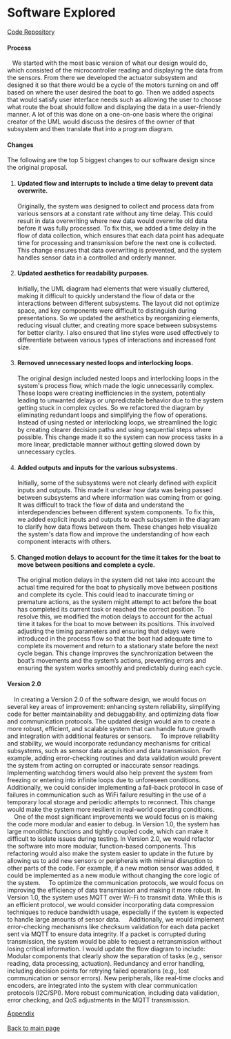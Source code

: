 # Software Explored

[Code Repository](https://github.com/EmbeddedJellyFish/Code)

#### Process
&nbsp;&nbsp;&nbsp;We started with the most basic version of what our design would do, which consisted of the microcontroller reading and displaying the data from the sensors. From there we developed the actuator subsystem and designed it so that there would be a cycle of the motors turning on and off based on where the user desired the boat to go. Then we added aspects that would satisfy user interface needs such as allowing the user to choose what route the boat should follow and displaying the data in a user-friendly manner. A lot of this was done on a one-on-one basis where the original creator of the UML would discuss the desires of the owner of that subsystem and then translate that into a program diagram. 

#### Changes
The following are the top 5 biggest changes to our software design since the original proposal. 

1. #### Updated flow and interrupts to include a time delay to prevent data overwrite. 
   Originally, the system was designed to collect and process data from various sensors at a constant rate without any time delay. This could result in data overwriting where new data would overwrite old data before it was fully processed. To fix this, we added a time delay in the flow of data collection, which ensures that each data point has adequate time for processing and transmission before the next one is collected. This change ensures that data overwriting is prevented, and the system handles sensor data in a controlled and orderly manner.

2. #### Updated aesthetics for readability purposes. 
   Initially, the UML diagram had elements that were visually cluttered, making it difficult to quickly understand the flow of data or the interactions between different subsystems. The layout did not optimize space, and key components were difficult to distinguish during presentations. So we updated the aesthetics by reorganizing elements, reducing visual clutter, and creating more space between subsystems for better clarity. I also ensured that line styles were used effectively to differentiate between various types of interactions and increased font size.

3. #### Removed unnecessary nested loops and interlocking loops.
   The original design included nested loops and interlocking loops in the system's process flow, which made the logic unnecessarily complex. These loops were creating inefficiencies in the system, potentially leading to unwanted delays or unpredictable behavior due to the system getting stuck in complex cycles. So we refactored the diagram by eliminating redundant loops and simplifying the flow of operations. Instead of using nested or interlocking loops, we streamlined the logic by creating clearer decision paths and using sequential steps where possible. This change made it so the system can now process tasks in a more linear, predictable manner without getting slowed down by unnecessary cycles.

4. #### Added outputs and inputs for the various subsystems.
   Initially, some of the subsystems were not clearly defined with explicit inputs and outputs. This made it unclear how data was being passed between subsystems and where information was coming from or going. It was difficult to track the flow of data and understand the interdependencies between different system components. To fix this, we added explicit inputs and outputs to each subsystem in the diagram to clarify how data flows between them. These changes help visualize the system's data flow and improve the understanding of how each component interacts with others.

5. #### Changed motion delays to account for the time it takes for the boat to move between positions and complete a cycle. 
   The original motion delays in the system did not take into account the actual time required for the boat to physically move between positions and complete its cycle. This could lead to inaccurate timing or premature actions, as the system might attempt to act before the boat has completed its current task or reached the correct position. To resolve this, we modified the motion delays to account for the actual time it takes for the boat to move between its positions. This involved adjusting the timing parameters and ensuring that delays were introduced in the process flow so that the boat had adequate time to complete its movement and return to a stationary state before the next cycle began. This change improves the synchronization between the boat’s movements and the system’s actions, preventing errors and ensuring the system works smoothly and predictably during each cycle.

#### Version 2.0
&nbsp;&nbsp;&nbsp;&nbsp;In creating a Version 2.0 of the software design, we would focus on several key areas of improvement: enhancing system reliability, simplifying code for better maintainability and debuggability, and optimizing data flow and communication protocols. The updated design would aim to create a more robust, efficient, and scalable system that can handle future growth and integration with additional features or sensors.
&nbsp;&nbsp;&nbsp;&nbsp;To improve reliability and stability, we would incorporate redundancy mechanisms for critical subsystems, such as sensor data acquisition and data transmission. For example, adding error-checking routines and data validation would prevent the system from acting on corrupted or inaccurate sensor readings. Implementing watchdog timers would also help prevent the system from freezing or entering into infinite loops due to unforeseen conditions. Additionally, we could consider implementing a fall-back protocol in case of failures in communication such as WiFi failure resulting in the use of a temporary local storage and periodic attempts to reconnect. This change would make the system more resilient in real-world operating conditions.
&nbsp;&nbsp;&nbsp;&nbsp;One of the most significant improvements we would focus on is making the code more modular and easier to debug. In Version 1.0, the system has large monolithic functions and tightly coupled code, which can make it difficult to isolate issues during testing. In Version 2.0, we would refactor the software into more modular, function-based components. This refactoring would also make the system easier to update in the future by allowing us to add new sensors or peripherals with minimal disruption to other parts of the code. For example, if a new motion sensor was added, it could be implemented as a new module without changing the core logic of the system. 
&nbsp;&nbsp;&nbsp;&nbsp;To optimize the communication protocols, we would focus on improving the efficiency of data transmission and making it more robust. In Version 1.0, the system uses MQTT over Wi-Fi to transmit data. While this is an efficient protocol, we would consider incorporating data compression techniques to reduce bandwidth usage, especially if the system is expected to handle large amounts of sensor data.
&nbsp;&nbsp;&nbsp;&nbsp;Additionally, we would implement error-checking mechanisms like checksum validation for each data packet sent via MQTT to ensure data integrity. If a packet is corrupted during transmission, the system would be able to request a retransmission without losing critical information.
I would update the flow diagram to include: Modular components that clearly show the separation of tasks (e.g., sensor reading, data processing, actuation).
Redundancy and error handling, including decision points for retrying failed operations (e.g., lost communication or sensor errors).
New peripherals, like real-time clocks and encoders, are integrated into the system with clear communication protocols (I2C/SPI).
More robust communication, including data validation, error checking, and QoS adjustments in the MQTT transmission.

[Appendix](./appendix.md)<br><br>
[Back to main page](./index.md)